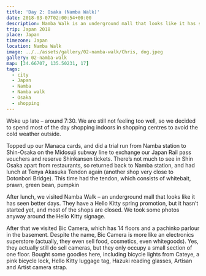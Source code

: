 ```yaml
---
title: 'Day 2: Osaka (Namba Walk)'
date: 2018-03-07T02:00:54+00:00
description: Namba Walk is an underground mall that looks like it has seen better days. They have a Hello Kitty spring promotion so we took photos.
trip: Japan 2018
place: Japan
timezone: Japan
location: Namba Walk
image: ../../assets/gallery/02-namba-walk/Chris, dog.jpeg
gallery: 02-namba-walk
map: [34.66707, 135.50231, 17]
tags:
  - city
  - Japan
  - Namba
  - Namba walk
  - Osaka
  - shopping
---
```


Woke up late &#8211; around 7:30. We are still not feeling too well, so we decided to spend most of the day shopping indoors in shopping centres to avoid the cold weather outside.

Topped up our Manaca cards, and did a trial run from Namba station to Shin-Osaka on the Midosuji subway line to exchange our Japan Rail pass vouchers and reserve Shinkansen tickets. There&#8217;s not much to see in Shin Osaka apart from restaurants, so returned back to Namba station, and had lunch at Tenya Akasuka Tendon again (another shop very close to Dotonbori Bridge). This time had the tendon, which consists of whitebait, prawn, green bean, pumpkin

After lunch, we visited Namba Walk &#8211; an underground mall that looks like it has seen better days. They have a Hello Kitty spring promotion, but it hasn&#8217;t started yet, and most of the shops are closed. We took some photos anyway around the Hello Kitty signage.

After that we visited Bic Camera, which has 14 floors and a pachinko parlour in the basement. Despite the name, Bic Camera is more like an electronics superstore (actually, they even sell food, cosmetics, even whitegoods). Yes, they actually still do sell cameras, but they only occupy a small section of one floor. Bought some goodies here, including bicycle lights from Cateye, a pink bicycle lock, Hello Kitty luggage tag, Hazuki reading glasses, Artisan and Artist camera strap.
